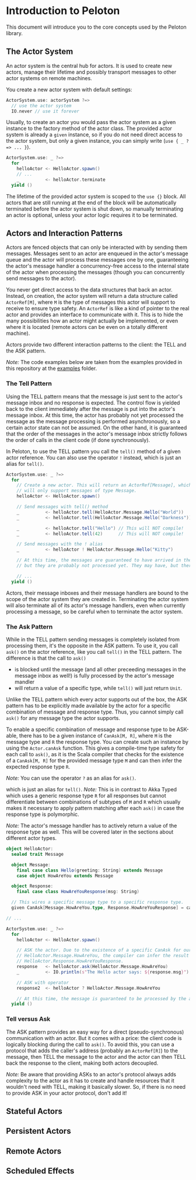 # Introduction to Peloton

This document will introduce you to the core concepts used by the Peloton library.


## The Actor System

An actor system is the central hub for actors. It is used to create new actors, manage their lifetime and possibly transport 
messages to other actor systems on remote machines.

You create a new actor system with default settings:

```scala
ActorSystem.use: actorSystem ?=> 
  // use the actor system
  IO.never // use it forever
```

Usually, to create an actor you would pass the actor system as a given instance to the factory method of the actor class. 
The provided actor system is already a `given` instance, so if you do not need direct access to the actor system, but only 
a given instance, you can simply write (`use { _ ?=> ... }`). 

```scala
ActorSystem.use: _ ?=> 
  for
    helloActor <- HelloActor.spawn()
    // ...
    _          <- helloActor.terminate
  yield ()
```

The lifetime of the provided actor system is scoped to the `use {}` block. All actors that are still running at the end of the block 
will be automatically terminated before the actor system is shut down, so manually terminating an actor is optional, unless your 
actor logic requires it to be terminated.

## Actors and Interaction Patterns

Actors are fenced objects that can only be interacted with by sending them messages. Messages sent to an actor are enqueued in the actor's 
message queue and the actor will process these messages one by one, guaranteeing the actor's message handler a concurrency-free access 
to the internal state of the actor when processing the messages (though you can concurrently send messages to the actor). 

You never get direct access to the data structures that back an actor. Instead, on creation, the actor system will return a data structure
called `ActorRef[M]`, where `M` is the type of messages this actor will support to receive to ensure type safety. An `ActorRef` is like 
a kind of pointer to the real actor and provides an interface to communicate with it. This is to hide the many possibilities how an actor 
might actually be implemented, or even where it is located (remote actors can be even on a totally different machine).

Actors provide two different interaction patterns to the client: the TELL and the ASK pattern.

*Note:* The code examples below are taken from the examples provided in this repository at the [examples](./examples/) folder.

### The Tell Pattern

Using the TELL pattern means that the message is just sent to the actor's message inbox and no response is expected. The control flow 
is yielded back to the client immediately after the message is put into the actor's message inbox. At this time, the actor has probably 
not yet processed the message as the message processing is performed asynchronously, so a certain actor state can not be assumed. 
On the other hand, it is guaranteed that the order of the messages in the actor's message inbox strictly follows the order of calls 
in the client code (if done synchronously).

In Peloton, to use the TELL pattern you call the `tell()` method of a given actor reference. You can also use the operator `!` instead, 
which is just an alias for `tell()`. 

```scala
ActorSystem.use: _ ?=> 
  for
    // Create a new actor. This will return an ActorRef[Message], which means that this actor 
    // will only support messages of type Message.
    helloActor <- HelloActor.spawn() 

    // Send messages with tell() method
    _          <- helloActor.tell(HelloActor.Message.Hello("World"))
    _          <- helloActor.tell(HelloActor.Message.Hello("Darkness"))

    _          <- helloActor.tell("Hello") // This will NOT compile!
    _          <- helloActor.tell(42)      // This will NOT compile!

    // Send messages with the ! alias
    _          <- helloActor ! HelloActor.Message.Hello("Kitty")

    // At this time, the messages are guaranteed to have arrived in the actor message inbox, 
    // but they are probably not processed yet. They may have, but there is no guarantee.

    // ...
  yield ()
```

Actors, their message inboxes and their message handlers are bound to the scope of the actor system they are created in. Terminating 
the actor system will also terminate all of its actor's message handlers, even when currently processing a message, so be careful when 
to terminate the actor system.

### The Ask Pattern

While in the TELL pattern sending messages is completely isolated from processing them, it's the opposite in the ASK pattern. To use 
it, you call `ask()` on the actor reference, like you call `tell()` in the TELL pattern. The difference is that the call to `ask()`

* is blocked until the message (and all other preceeding messages in the message inbox as well!) is fully 
processed by the actor's message mandler
* will return a value of a specific type, while `tell()` will just return `Unit`.

Unlike the TELL pattern which every actor supports out of the box, the ASK pattern has to be explicitly made available by the actor 
for a specific combination of message and response type. Thus, you cannot simply call `ask()` for any message type the actor supports.

To enable a specific combination of message and response type to be ASK-able, there has to be a given instance of `CanAsk[M, R]`, 
where `M` is the message type and `R` the response type. You can create such an instance by using the `Actor.canAsk` function.
This gives a compile-time type safety for each call to `ask()`, as it is the Scala compiler that checks for the existence of a
`CanAsk[M, R]` for the provided message type `M` and can then infer the expected response type `R`.

*Note:* You can use the operator `?` as an alias for `ask()`.

which is just an alias for `tell()`. 
*Note:* This is in contrast to Akka Typed which uses a generic response type `R` for all responses but cannot differentiate between 
combinations of subtypes of `M` and `R` which usually makes it necessary to apply pattern matching after each `ask()` in case the 
response type is polymorphic.

*Note:* The actor's message handler has to actively return a value of the response type as well. This will be covered later in the 
sections about different actor types.

```scala
object HelloActor:
  sealed trait Message

  object Message:
    final case class Hello(greeting: String) extends Message
    case object HowAreYou extends Message

  object Response:
    final case class HowAreYouResponse(msg: String)

  // This wires a specific message type to a specific response type.
  given CanAsk[Message.HowAreYou.type, Response.HowAreYouResponse] = canAsk

// ...

ActorSystem.use: _ ?=> 
  for
    helloActor <- HelloActor.spawn() 

    // ASK the actor. Due to the existence of a specific CanAsk for our message type 
    // HelloActor.Message.HowAreYou, the compiler can infer the result type
    // HelloActor.Response.HowAreYouResponse.
    response   <- helloActor.ask(HelloActor.Message.HowAreYou)
    _          <- IO.println(s"The Hello actor says: ${response.msg}")

    // ASK with operator
    response2  <- helloActor ? HelloActor.Message.HowAreYou

    // At this time, the message is guaranteed to be processed by the actor.
  yield ()
```

### Tell versus Ask

The ASK pattern provides an easy way for a direct (pseudo-synchronous) communication with an actor. 
But it comes with a price: the client code is logically blocking during the call to `ask()`. To avoid this,
you can use a protocol that adds the caller's address (probably an `ActorRef[R]`) to the message, then TELL 
the message to the actor and the actor can then TELL back the response to the client, making both actors 
decoupled.

*Note:* Be aware that providing ASKs to an actor's protocol always adds complexity to the actor as it has to create 
and handle resources that it wouldn't need with TELL, making it basically slower. So, if there is no need to
provide ASK in your actor protocol, don't add it!

## Stateful Actors

## Persistent Actors

## Remote Actors

## Scheduled Effects

